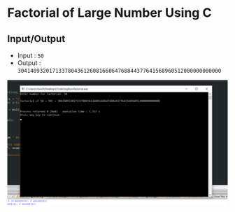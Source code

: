 # Factorial of Large Number Using C

## Input/Output
* Input : `50`
* Output : `30414093201713378043612608166064768844377641568960512000000000000`

![input Output Pic](img/output.png)



